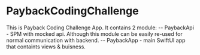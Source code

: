 # PaybackCodingChallenge

This is Payback Coding Challenge App. It contains 2 module:
-- PaybackApi - SPM with mocked api. Although this module can be easily re-used for normal communication with backend.
-- PaybackApp - main SwiftUI app that containts views & buisness.
